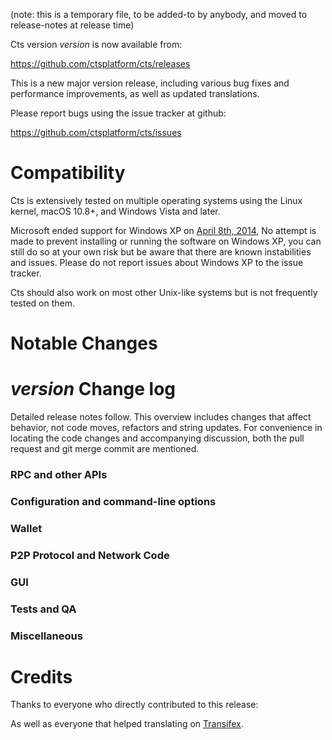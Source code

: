 (note: this is a temporary file, to be added-to by anybody, and moved to release-notes at release time)

Cts version *version* is now available from:

  <https://github.com/ctsplatform/cts/releases>

This is a new major version release, including various bug fixes and
performance improvements, as well as updated translations.

Please report bugs using the issue tracker at github:

  <https://github.com/ctsplatform/cts/issues>

Compatibility
==============

Cts is extensively tested on multiple operating systems using
the Linux kernel, macOS 10.8+, and Windows Vista and later.

Microsoft ended support for Windows XP on [April 8th, 2014](https://www.microsoft.com/en-us/WindowsForBusiness/end-of-xp-support),
No attempt is made to prevent installing or running the software on Windows XP, you
can still do so at your own risk but be aware that there are known instabilities and issues.
Please do not report issues about Windows XP to the issue tracker.

Cts should also work on most other Unix-like systems but is not
frequently tested on them.

Notable Changes
===============



*version* Change log
=================

Detailed release notes follow. This overview includes changes that affect
behavior, not code moves, refactors and string updates. For convenience in locating
the code changes and accompanying discussion, both the pull request and
git merge commit are mentioned.

### RPC and other APIs


### Configuration and command-line options


### Wallet


### P2P Protocol and Network Code


### GUI


### Tests and QA


### Miscellaneous


Credits
=======

Thanks to everyone who directly contributed to this release:


As well as everyone that helped translating on [Transifex](https://www.transifex.com/projects/p/ctscoin-translations/).
